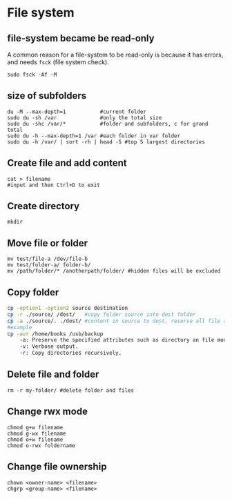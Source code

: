 # File system

## file-system became be read-only
A common reason for a file-system to be read-only is because it has errors, and needs `fsck` (file system check).
```
sudo fsck -Af -M
```

## size of subfolders
```
du -M --max-depth=1           #current folder
sudo du -sh /var              #only the total size
sudo du -shc /var/*           #folder and subfolders, c for grand total
sudo du -h --max-depth=1 /var #each folder in var folder
sudo du -h /var/ | sort -rh | head -5 #top 5 largest directories
```

## Create file and add content
```
cat > filename
#input and then Ctrl+D to exit
```

## Create directory
```
mkdir
```

## Move file or folder
```
mv test/file-a /dev/file-b
mv test/folder-a/ folder-b/
mv /path/folder/* /anotherpath/folder/ #hidden files will be excluded
```

## Copy folder
```bash
cp -option1 -option2 source destination
cp -r ./source/ /dest/   #copy folder source into dest folder
cp -a ./source/. ./dest/ #content in source to dest, reserve all file attributes
#example
cp -avr /home/books /usb/backup
    -a: Preserve the specified attributes such as directory an file mode, ownership, timestamps, if possible additional attributes: context, links, xattr, all.
    -v: Verbose output.
    -r: Copy directories recursively.
```

## Delete file and folder
```
rm -r my-folder/ #delete folder and files
```

## Change rwx mode
```
chmod g+w filename
chmod g-wx filename
chmod o+w filename
chmod o-rwx foldername
```

## Change file ownership
```
chown <owner-name> <filename>
chgrp <group-name> <filename>
```
